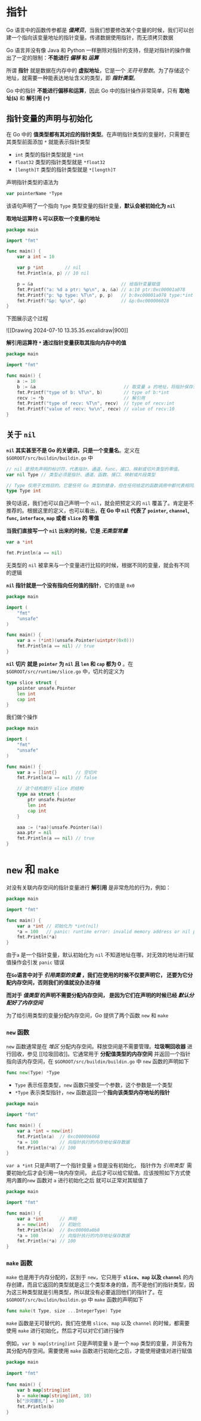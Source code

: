 # 指针

Go 语言中的函数传参都是 **_值拷贝_**，当我们想要修改某个变量的时候，我们可以创建一个指向该变量地址的指针变量。传递数据使用指针，而无须拷贝数据

Go 语言并没有像 Java 和 Python 一样删除对指针的支持，但是对指针的操作做出了一定的限制：**不能进行 _偏移_ 和 _运算_**

所谓 **指针** 就是数据在内存中的 **虚拟地址**，它是一个 _无符号整数_。为了存储这个地址，就需要一种能表达地址含义的类型，即 **_指针类型_**。

Go 中的指针 **不能进行偏移和运算**，因此  Go 中的指针操作非常简单，只有 **取地址(`&`)** 和 **解引用 (`*`)**

## 指针变量的声明与初始化

在 Go 中的 **值类型都有其对应的指针类型**。在声明指针类型的变量时，只需要在其类型前面添加 `*` 就能表示指针类型
- `int` 类型的指针类型就是 `*int`
- `float32` 类型的指针类型就是 `*float32`
- `[length]T` 类型的指针类型就是 `*[length]T`

声明指针类型的语法为

```go
var pointerName *Type
```

该语句声明了一个指向 `Type` 类型变量的指针变量，**默认会被初始化为 `nil`**

**取地址运算符 `&` 可以获取一个变量的地址**

```go
package main

import "fmt"

func main() {
	var a int = 10

	var p *int        // nil
	fmt.Println(a, p) // 10 nil

	p = &a                                 // 给指针变量赋值
	fmt.Printf("a: %d a ptr: %p\n", a, &a) // a:10 ptr:0xc00001a078
	fmt.Printf("p: %p type: %T\n", p, p)   // b:0xc00001a078 type:*int
	fmt.Printf("&p: %p\n", &p)             // &p:0xc000006028
}
```

下图展示这个过程

![[Drawing 2024-07-10 13.35.35.excalidraw|900]]


**解引用运算符 `*` 通过指针变量获取其指向内存中的值**

```go
package main

import "fmt"

func main() {
	a := 10
	b := &a                                 // 取变量 a 的地址，将指针保存到 b 中
	fmt.Printf("type of b: %T\n", b)        // type of b:*int
	recv := *b                              // 解引用
	fmt.Printf("type of recv: %T\n", recv)  // type of recv:int
	fmt.Printf("value of recv: %v\n", recv) // value of recv:10
}
```

## 关于 `nil`

**`nil` 其实甚至不是 Go 的关键词，只是一个变量名**。定义在 `$GOROOT/src/buildin/buildin.go` 中

```go
// nil 是预先声明的标识符，代表指针、通道、func、接口、映射或切片类型的零值。
var nil Type // 类型必须是指针、通道、函数、接口、映射或片段类型

// Type 仅用于文档目的。它是任何 Go 类型的替身，但在任何给定的函数调用中都代表相同的类型.
type Type int
```

换句话说，我们也可以自己声明一个 `nil`，就会把预定义的 `nil` 覆盖了。肯定是不推荐的。根据这里的定义，也可以看出，**在 Go 中 `nil` 代表了 `pointer`, `channel`, `func`, `interface`, `map` 或者 `slice` 的 零值**

**当我们直接写一个 `nil` 出来的时候，它是 _无类型常量_**

```go
var a *int

fmt.Println(a == nil)
```

无类型的 `nil` 被拿来与一个变量进行比较的时候，根据不同的变量，就会有不同的逻辑

**`nil` 指针就是一个没有指向任何值的指针**，它的值是 `0x0`

```go
package main

import (
	"fmt"
	"unsafe"
)

func main() {
	var a = (*int)(unsafe.Pointer(uintptr(0x0)))
	fmt.Println(a == nil) // true
}
```

**`nil` 切片 就是 `pointer` 为 `nil` 且 `len` 和 `cap` 都为 $0$** 。在 `$GOROOT/src/runtime/slice.go` 中，切片的定义为

```go
type slice struct {
	pointer unsafe.Pointer
	len int
	cap int
}
```

我们做个操作

```go
package main

import (
	"fmt"
	"unsafe"
)

func main() {
	var a = []int{}       // 空切片
	fmt.Println(a == nil) // false

	// 这个结构就行 slice 的结构
	type aa struct {
		ptr unsafe.Pointer
		len int
		cap int
	}

	aaa := (*aa)(unsafe.Pointer(&a))
	aaa.ptr = nil
	fmt.Println(a == nil) // true
}
```

# `new` 和 `make`

对没有关联内存空间的指针变量进行 **解引用** 是非常危险的行为，例如：

```go
package main

import "fmt"

func main() {
	var a *int // 初始化为 *int(nil)
	*a = 100   // panic: runtime error: invalid memory address or nil pointer dereference
	fmt.Println(*a)
}
```

由于`a` 是一个指针变量，默认初始化为 `nil` 不知道地址在哪，对无效的地址进行赋值操作会引发 `panic` 错误

**在`Go`语言中对于 _引用类型的变量_ ，我们在使用的时候不仅要声明它， 还要为它分配内存空间，否则我们的值就没办法存储**

**而对于 _值类型_ 的声明不需要分配内存空间， 是因为它们在声明的时候已经 _默认分配好了内存空间_**

为了给引用类型的变量分配内存空间，Go 提供了两个函数 `new` 和 `make`

### `new` 函数

`new` 函数通常是在 _堆区_ 分配内存空间。释放空间是不需要管理。**垃圾啊回收器** 进行回收，参见 [[垃圾回收]]。它通常用于 **分配值类型的内存空间** 并返回一个指针指向该内存空间，在 `$GOROOT/src/buildin/buildin.go` 中 `new` 函数的声明如下

```go
func new(Type) *Type
```

- `Type` 表示任意类型，`new` 函数只接受一个参数，这个参数是一个类型
- `*Type` 表示类型指针，`new` 函数返回一个**指向该类型内存地址的指针**

```go
package main

import "fmt"

func main() {
	var a *int = new(int)
	fmt.Println(a)  // 0xc000096068
	*a = 100        // 向指针执行的内存地址保存数据
	fmt.Println(*a) // 100
}
```

`var a *int` 只是声明了一个指针变量 `a` 但是没有初始化， 指针作为 _引用类型_  需要初始化后才会引用一块内存空间， 此后才可以给它赋值。应该按照如下方式使用内置的`new` 函数对 `a` 进行初始化之后 就可以正常对其赋值了

```go
package main

import "fmt"

func main() {
	var a *int      // 声明
	a = new(int)    // 初始化
	fmt.Println(a)  // 0xc00000a0b8
	*a = 100        // 向指针执行的内存地址保存数据
	fmt.Println(*a) // 100
}
```

### `make` 函数

`make` 也是用于内存分配的，区别于 `new`，它只用于 **`slice`、`map` 以及 `channel`** 的内存创建，而且它返回的类型就是这三个类型本身的值，而不是他们的指针类型，因为这三种类型就是引用类型，所以就没有必要返回他们的指针了。在 `$GOROOT/src/buildin/buildin.go` 中 `make` 函数的声明如下

```go
func make(t Type, size ...IntegerType) Type
```

`make` 函数是无可替代的，我们在使用 `slice`、`map` 以及 `channel` 的时候，都需要使用 `make` 进行初始化，然后才可以对它们进行操作

例如，`var b map[string]int` 只是声明变量 `b` 是一个 `map` 类型的变量，并没有为其分配内存空间。需要使用 `make` 函数进行初始化之后，才能使用键值对进行赋值

```go
package main  
  
import "fmt"  
  
func main() {  
    var b map[string]int  
    b = make(map[string]int, 10)  
    b["沙河娜扎"] = 100  
    fmt.Println(b)  
}
```

